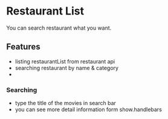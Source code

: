 # Restaurant List

You can search restaurant what you want.

## Features

- listing restaurantList from restaurant api
- searching restaurant by name & category
- 

### Searching

- type the title of the movies in search bar
- you can see more detail information form show.handlebars 